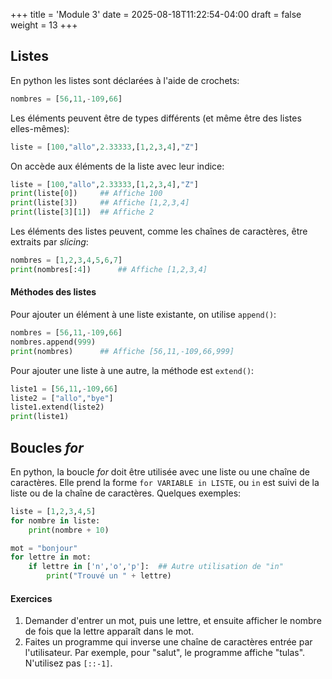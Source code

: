 +++
title = 'Module 3'
date = 2025-08-18T11:22:54-04:00
draft = false
weight = 13
+++

## Listes
En python les listes sont déclarées à l'aide de crochets:
```python
nombres = [56,11,-109,66]
```
Les éléments peuvent être de types différents (et même être des listes elles-mêmes):
```python
liste = [100,"allo",2.33333,[1,2,3,4],"Z"]
```
On accède aux éléments de la liste avec leur indice:
```python
liste = [100,"allo",2.33333,[1,2,3,4],"Z"]
print(liste[0])     ## Affiche 100
print(liste[3])     ## Affiche [1,2,3,4]
print(liste[3][1])  ## Affiche 2
```
Les éléments des listes peuvent, comme les chaînes de caractères, être extraits par _slicing_:
```python
nombres = [1,2,3,4,5,6,7]
print(nombres[:4])      ## Affiche [1,2,3,4]
```

#### Méthodes des listes
Pour ajouter un élément à une liste existante, on utilise `append()`:
```python
nombres = [56,11,-109,66]
nombres.append(999)
print(nombres)      ## Affiche [56,11,-109,66,999]
```
Pour ajouter une liste à une autre, la méthode est `extend()`:
```python
liste1 = [56,11,-109,66]
liste2 = ["allo","bye"]
liste1.extend(liste2)
print(liste1)
```

## Boucles _for_
En python, la boucle _for_ doit être utilisée avec une liste ou une chaîne de caractères. Elle prend la forme `for VARIABLE in LISTE`, ou `in` est suivi de la liste ou de la chaîne de caractères. Quelques exemples:
```python
liste = [1,2,3,4,5]
for nombre in liste:
    print(nombre + 10)

mot = "bonjour"
for lettre in mot:
    if lettre in ['n','o','p']:  ## Autre utilisation de "in"
        print("Trouvé un " + lettre)
```

#### Exercices
1. Demander d'entrer un mot, puis une lettre, et ensuite afficher le nombre de fois que la lettre apparaît dans le mot. 
2. Faites un programme qui inverse une chaîne de caractères entrée par l'utilisateur. Par exemple, pour "salut", le programme affiche "tulas". N'utilisez pas `[::-1]`.


  